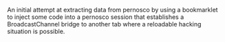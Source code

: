 An initial attempt at extracting data from pernosco by using a
bookmarklet to inject some code into a pernosco session that establishes
a BroadcastChannel bridge to another tab where a reloadable hacking situation is
possible.
